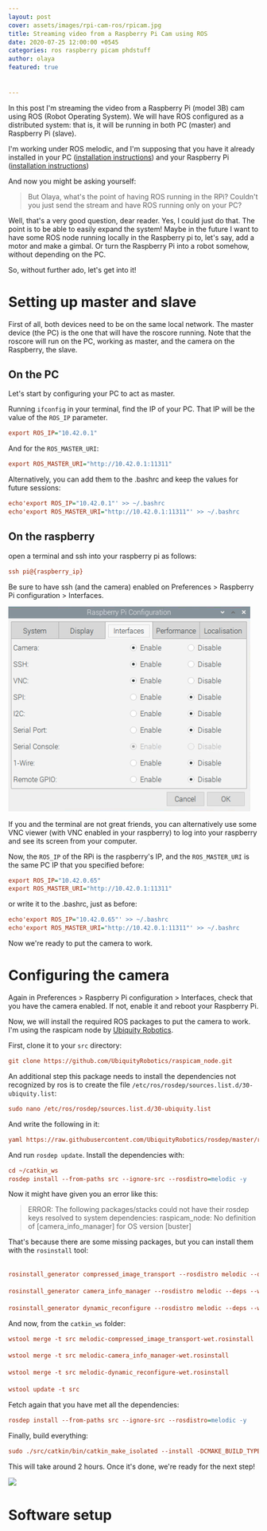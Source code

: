 ```yaml
---
layout: post
cover: assets/images/rpi-cam-ros/rpicam.jpg
title: Streaming video from a Raspberry Pi Cam using ROS
date: 2020-07-25 12:00:00 +0545
categories: ros raspberry picam phdstuff
author: olaya
featured: true


---
```

In this post I'm streaming the video from a Raspberry Pi (model 3B) cam using ROS
(Robot Operating System). We will have ROS configured as a distributed system: that is,
it will be running in both PC (master) and Raspberry Pi (slave).

I'm working under ROS melodic, and I'm supposing that you have it already installed
in your PC ([installation instructions](http://wiki.ros.org/melodic/Installation/Ubuntu))
and your Raspberry Pi ([installation instructions](http://wiki.ros.org/ROSberryPi/Installing%20ROS%20Melodic%20on%20the%20Raspberry%20Pi))

And now you might be asking yourself:

> But Olaya, what's the point of having ROS running in the RPi? Couldn't you just
> send the stream and have ROS running only on your PC?

Well, that's a very good question, dear reader. Yes, I could just do that.
The point is to be able to easily expand the system!
Maybe in the future I want to have some ROS node running locally in the
Raspberry pi to, let's say, add a motor and make a gimbal. Or turn the Raspberry Pi into
a robot somehow, without depending on the PC.

So, without further ado, let's get into it!


# Setting up master and slave
First of all, both devices need to be on the same local network.
The master device (the PC) is the one that will have the roscore running.
Note that the roscore will run on the PC, working as master, and the camera on the Raspberry, the slave.

## On the PC
Let's start by configuring your PC to act as master.

Running `ifconfig` in your terminal, find the IP of your PC. That IP will be the
value of the `ROS_IP` parameter.

```ini
export ROS_IP="10.42.0.1"
```

And for the `ROS_MASTER_URI`:

```ini
export ROS_MASTER_URI="http://10.42.0.1:11311"
```

Alternatively, you can add them to the .bashrc and keep the values for future sessions:

```ini
echo'export ROS_IP="10.42.0.1"' >> ~/.bashrc
echo'export ROS_MASTER_URI="http://10.42.0.1:11311"' >> ~/.bashrc
```

## On the raspberry

open a terminal and ssh into your raspberry pi as follows:
```ini
ssh pi@{raspberry_ip}
```

Be sure to have ssh (and the camera) enabled on Preferences > Raspberry Pi configuration > Interfaces.

![](https://raw.githubusercontent.com/olayasturias/olayasturias.github.io/master/assets/images/rpi-cam-ros/interfaces.PNG)

If you and the terminal are not great friends, you can alternatively use some
VNC viewer (with VNC enabled in your raspberry) to log into
your raspberry and see its screen from your computer.

Now, the `ROS_IP` of the RPi is the raspberry's IP, and the `ROS_MASTER_URI` is the
same PC IP that you specified before:
```ini
export ROS_IP="10.42.0.65"
export ROS_MASTER_URI="http://10.42.0.1:11311"
```
or write it to the .bashrc, just as before:
```ini
echo'export ROS_IP="10.42.0.65"' >> ~/.bashrc
echo'export ROS_MASTER_URI="http://10.42.0.1:11311"' >> ~/.bashrc
```

Now we're ready to put the camera to work.

# Configuring the camera

Again in Preferences > Raspberry Pi configuration > Interfaces,
check that you have the camera enabled. If not, enable it and reboot
your Raspberry Pi.

Now, we will install the required ROS packages to put the camera to work.
I'm using the raspicam node by [Ubiquity Robotics](https://github.com/UbiquityRobotics/raspicam_node).

First, clone it to your `src` directory:

```ini
git clone https://github.com/UbiquityRobotics/raspicam_node.git
```
An additional step this package needs to install the dependencies not recognized by ros is
to create the file `/etc/ros/rosdep/sources.list.d/30-ubiquity.list`:

```ini
sudo nano /etc/ros/rosdep/sources.list.d/30-ubiquity.list
```
And write the following in it:

```ini
yaml https://raw.githubusercontent.com/UbiquityRobotics/rosdep/master/raspberry-pi.yaml
```

And run `rosdep update`. Install the dependencies with:

```ini
cd ~/catkin_ws
rosdep install --from-paths src --ignore-src --rosdistro=melodic -y
```

Now it might have given you an error like this:

> ERROR: The following packages/stacks could not have their rosdep keys resolved to system dependencies:
> raspicam_node: No definition of [camera_info_manager] for OS version [buster]

That's because there are some missing packages, but you can install them with the `rosinstall` tool:

```ini

rosinstall_generator compressed_image_transport --rosdistro melodic --deps --wet-only --tar > melodic-compressed_image_transport-wet.rosinstall

rosinstall_generator camera_info_manager --rosdistro melodic --deps --wet-only --tar > melodic-camera_info_manager-wet.rosinstall

rosinstall_generator dynamic_reconfigure --rosdistro melodic --deps --wet-only --tar > melodic-dynamic_reconfigure-wet.rosinstall
```

And now, from the `catkin_ws` folder:

```ini
wstool merge -t src melodic-compressed_image_transport-wet.rosinstall

wstool merge -t src melodic-camera_info_manager-wet.rosinstall

wstool merge -t src melodic-dynamic_reconfigure-wet.rosinstall

wstool update -t src
```

Fetch again that you have met all the dependencies:

```ini
rosdep install --from-paths src --ignore-src --rosdistro=melodic -y
```

Finally, build everything:

```ini
sudo ./src/catkin/bin/catkin_make_isolated --install -DCMAKE_BUILD_TYPE=Release --install-space /opt/ros/melodic -j1
```

This will take around 2 hours. Once it's done, we're ready for the next step!

![](https://media.giphy.com/media/XFqGKrPCrgMAnVs9e5/giphy.gif)








# Software setup
